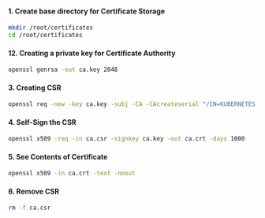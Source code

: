 #### 1. Create base directory for Certificate Storage

```sh
mkdir /root/certificates
cd /root/certificates
```

#### 12. Creating a private key for Certificate Authority
```sh
openssl genrsa -out ca.key 2048
```
#### 3. Creating CSR
```sh
openssl req -new -key ca.key -subj -CA -CAcreateserial "/CN=KUBERNETES-CA" -out ca.csr
```
#### 4. Self-Sign the CSR
```sh
openssl x509 -req -in ca.csr -signkey ca.key -out ca.crt -days 1000
```
#### 5. See Contents of Certificate
```sh
openssl x509 -in ca.crt -text -noout
```
#### 6. Remove CSR
```sh
rm -f ca.csr
```
